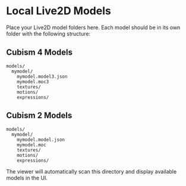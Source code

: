 # Local Live2D Models

Place your Live2D model folders here. Each model should be in its own folder with the following structure:

## Cubism 4 Models
```
models/
  mymodel/
    mymodel.model3.json
    mymodel.moc3
    textures/
    motions/
    expressions/
```

## Cubism 2 Models
```
models/
  mymodel/
    mymodel.model.json
    mymodel.moc
    textures/
    motions/
    expressions/
```

The viewer will automatically scan this directory and display available models in the UI.